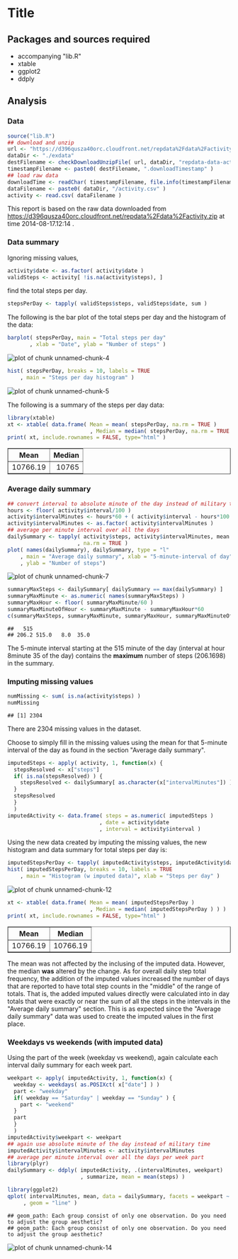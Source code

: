 Title
========================================================

Packages and sources required
--------------------------------------------------------
* accompanying "lib.R"
* xtable
* ggplot2
* ddply

Analysis
--------------------------------------------------------

### Data


```r
source("lib.R")
## download and unzip
url <- "https://d396qusza40orc.cloudfront.net/repdata%2Fdata%2Factivity.zip"
dataDir <- "./exdata"
destFilename <- checkDownloadUnzipFile( url, dataDir, "repdata-data-activity.zip" )
timestampFilename <- paste0( destFilename, ".downloadTimestamp" )
## load raw data
downloadTime <- readChar( timestampFilename, file.info(timestampFilename)$size )
dataFilename <- paste0( dataDir, "/activity.csv" )
activity <- read.csv( dataFilename )
```

This report is based on the raw data downloaded from https://d396qusza40orc.cloudfront.net/repdata%2Fdata%2Factivity.zip at time 2014-08-17.12:14
.

### Data summary

Ignoring missing values,

```r
activity$date <- as.factor( activity$date )
validSteps <- activity[ !is.na(activity$steps), ]
```
find the total steps per day.

```r
stepsPerDay <- tapply( validSteps$steps, validSteps$date, sum )
```

The following is the bar plot of the total steps per day and the histogram of the data:

```r
barplot( stepsPerDay, main = "Total steps per day"
       , xlab = "Date", ylab = "Number of steps" )
```

![plot of chunk unnamed-chunk-4](figure/unnamed-chunk-4.png) 


```r
hist( stepsPerDay, breaks = 10, labels = TRUE
    , main = "Steps per day histogram" )
```

![plot of chunk unnamed-chunk-5](figure/unnamed-chunk-5.png) 

The following is a summary of the steps per day data:

```r
library(xtable)
xt <- xtable( data.frame( Mean = mean( stepsPerDay, na.rm = TRUE )
                          , Median = median( stepsPerDay, na.rm = TRUE ) ) )
print( xt, include.rownames = FALSE, type="html" )
```

<!-- html table generated in R 3.1.0 by xtable 1.7-3 package -->
<!-- Sun Aug 17 16:04:08 2014 -->
<TABLE border=1>
<TR> <TH> Mean </TH> <TH> Median </TH>  </TR>
  <TR> <TD align="right"> 10766.19 </TD> <TD align="right"> 10765 </TD> </TR>
   </TABLE>

### Average daily summary


```r
## convert interval to absolute minute of the day instead of military time
hours <- floor( activity$interval/100 )
activity$intervalMinutes <- hours*60 + ( activity$interval - hours*100 )
activity$intervalMinutes <- as.factor( activity$intervalMinutes )
## average per minute interval over all the days
dailySummary <- tapply( activity$steps, activity$intervalMinutes, mean
                      , na.rm = TRUE )
plot( names(dailySummary), dailySummary, type = "l"
    , main = "Average daily summary", xlab = "5-minute-interval of day"
    , ylab = "Number of steps")
```

![plot of chunk unnamed-chunk-7](figure/unnamed-chunk-7.png) 


```r
summaryMaxSteps <- dailySummary[ dailySummary == max(dailySummary) ]
summaryMaxMinute <- as.numeric( names(summaryMaxSteps) )
summaryMaxHour <- floor( summaryMaxMinute/60 )
summaryMaxMinuteOfHour <- summaryMaxMinute - summaryMaxHour*60
c(summaryMaxSteps, summaryMaxMinute, summaryMaxHour, summaryMaxMinuteOfHour)
```

```
##   515                   
## 206.2 515.0   8.0  35.0
```

The 5-minute interval starting at the 515 minute of the day
(interval at hour 8minute 35 of the day) 
contains the **maximum** number 
of steps (206.1698) in the summary.

### Imputing missing values


```r
numMissing <- sum( is.na(activity$steps) )
numMissing
```

```
## [1] 2304
```



There are 2304 missing values in the dataset.

Choose to simply fill in the missing values using the mean for that 5-minute interval
of the day as found in the section "Average daily summary".


```r
imputedSteps <- apply( activity, 1, function(x) {
  stepsResolved <- x["steps"]
  if( is.na(stepsResolved) ) {
    stepsResolved <- dailySummary[ as.character(x["intervalMinutes"]) ]
  }
  stepsResolved
  } 
  )
imputedActivity <- data.frame( steps = as.numeric( imputedSteps )
                             , date = activity$date
                             , interval = activity$interval )
```


Using the new data created by imputing the missing values, the new histogram
and data summary for total steps per day is:


```r
imputedStepsPerDay <- tapply( imputedActivity$steps, imputedActivity$date, sum )
hist( imputedStepsPerDay, breaks = 10, labels = TRUE
    , main = "Histogram (w imputed data)", xlab = "Steps per day" )
```

![plot of chunk unnamed-chunk-12](figure/unnamed-chunk-12.png) 


```r
xt <- xtable( data.frame( Mean = mean( imputedStepsPerDay )
                          , Median = median( imputedStepsPerDay ) ) )
print( xt, include.rownames = FALSE, type="html" )
```

<!-- html table generated in R 3.1.0 by xtable 1.7-3 package -->
<!-- Sun Aug 17 16:04:09 2014 -->
<TABLE border=1>
<TR> <TH> Mean </TH> <TH> Median </TH>  </TR>
  <TR> <TD align="right"> 10766.19 </TD> <TD align="right"> 10766.19 </TD> </TR>
   </TABLE>

The mean was not affected by the inclusing of the imputed data. However, the median
**was** altered by the change. 
As for overall daily step total frequency, the addition of the 
imputed values increased the number of days that are reported to have total step
counts in the "middle" of the range of totals. That is, the added imputed values
directly were calculated into in day totals that were exactly or near the sum of
all the steps in the intervals in the "Average daily summary" section. This is
as expected since the "Average daily summary" data was used to create the
imputed values in the first place.

### Weekdays vs weekends (with imputed data)

Using the part of the week (weekday vs weekend), again calculate each
interval daily summary for each week part.

```r
weekpart <- apply( imputedActivity, 1, function(x) {
  weekday <- weekdays( as.POSIXct( x["date"] ) )
  part <- "weekday"
  if( weekday == "Saturday" | weekday == "Sunday" ) {
    part <- "weekend"
  }
  part
  }
  )
imputedActivity$weekpart <- weekpart
## again use absolute minute of the day instead of military time
imputedActivity$intervalMinutes <- activity$intervalMinutes
## average per minute interval over all the days per week part
library(plyr)
dailySummary <- ddply( imputedActivity, .(intervalMinutes, weekpart)
                       , summarize, mean = mean(steps) )

library(ggplot2)
qplot( intervalMinutes, mean, data = dailySummary, facets = weekpart ~.
     , geom = "line" )
```

```
## geom_path: Each group consist of only one observation. Do you need to adjust the group aesthetic?
## geom_path: Each group consist of only one observation. Do you need to adjust the group aesthetic?
```

![plot of chunk unnamed-chunk-14](figure/unnamed-chunk-14.png) 
